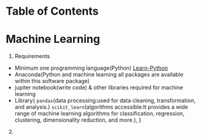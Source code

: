 # Table of Contents

# Machine Learning

1. Requirements
- Minimum one programming language(Python) [Learn-Python](https://learn-python.org)
- Anaconda(Python and machine learning all packages are available within this software package) 
- jupiter notebook(write code) & other libraries required for machine learning
- Library{ `pandas`(data processing:used for data cleaning, transformation, and analysis.)
`scikit_learn`(algorithms accessible:It provides a wide range of machine learning algorithms for classification, regression, clustering, dimensionality reduction, and more.), }
2. 